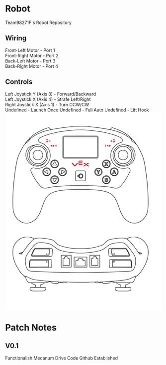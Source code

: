 # Robot
Team98271F's Robot Repository
## Wiring
Front-Left Motor - Port 1  
Front-Right Motor - Port 2  
Back-Left Motor - Port 3  
Back-Right Motor - Port 4  
## Controls
Left Joystick Y (Axis 3) - Forward/Backward  
Left Joystick X (Axis 4) - Strafe Left/Right  
Right Joystick X (Axis 1) - Turn CCW/CW  
Undefined - Launch Once
Undefined - Full Auto
Undefined - Lift Hook
![image:controllermap](https://github.com/Team98271A/Robot/blob/main/assets/controller.png)
# Patch Notes
## V0.1
 Functionalish Mecanum Drive Code
 Github Established
